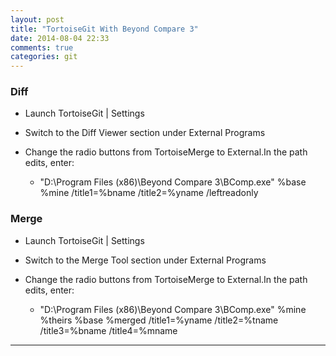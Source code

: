 ```yaml
---
layout: post
title: "TortoiseGit With Beyond Compare 3"
date: 2014-08-04 22:33
comments: true
categories: git
---
```


<!---
################################################################################
-->

### Diff ###

*	Launch TortoiseGit | Settings

*	Switch to the Diff Viewer section under External Programs

*	Change the radio buttons from TortoiseMerge to External.In the path edits, enter:

	*	"D:\Program Files (x86)\Beyond Compare 3\BComp.exe" %base %mine /title1=%bname /title2=%yname /leftreadonly

### Merge ###

*	Launch TortoiseGit | Settings

*	Switch to the Merge Tool section under External Programs

*	Change the radio buttons from TortoiseMerge to External.In the path edits, enter:

	*	"D:\Program Files (x86)\Beyond Compare 3\BComp.exe" %mine %theirs %base %merged /title1=%yname /title2=%tname /title3=%bname /title4=%mname

<hr />

